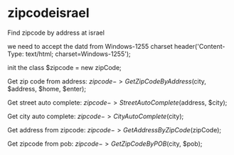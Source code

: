 # zipcodeisrael
Find zipcode by address at israel

we need to accept the datd from Windows-1255 charset
header('Content-Type: text/html; charset=Windows-1255');

init the class
$zipcode = new zipCode;

Get zip code from address:
$zipcode->GetZipCodeByAddress($city, $address, $home, $enter);
  
Get street auto complete:
$zipcode->StreetAutoComplete($address, $city);

Get city auto complete:
$zipcode->CityAutoComplete($city);

Get address from zipcode:
$zipcode->GetAddressByZipCode($zipCode);

Get zipcode from pob:
$zipcode->GetZipCodeByPOB($city, $pob);
